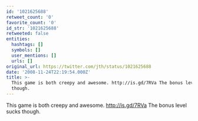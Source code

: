 ```yaml
---
id: '1021625688'
retweet_count: '0'
favorite_count: '0'
id_str: '1021625688'
retweeted: false
entities:
  hashtags: []
  symbols: []
  user_mentions: []
  urls: []
original_url: https://twitter.com/jth/status/1021625688
date: '2008-11-24T22:19:54.000Z'
title: >-
  This game is both creepy and awesome. http://is.gd/7RVa The bonus level sucks
  though.
---
```


This game is both creepy and awesome. http://is.gd/7RVa The bonus level sucks though.